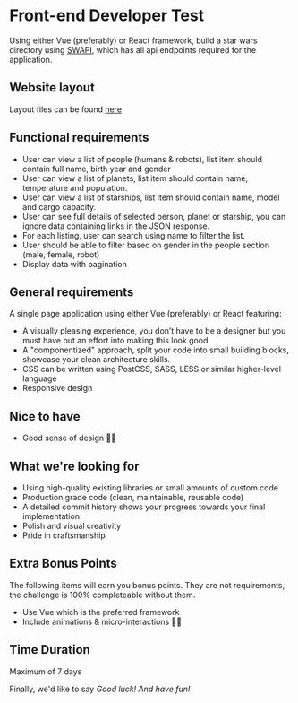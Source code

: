 # Front-end Developer Test
Using either Vue (preferably) or React framework, build a star wars directory using [SWAPI](https://swapi.co/), which has all api endpoints required for the application.

## Website layout
Layout files can be found [here](https://www.dropbox.com/sh/ndhyzrrkyzkzv5k/AACpahtQO02IZkUefUb6o6yxa?dl=0)


## Functional requirements
- User can view a list of people (humans & robots), list item should contain full name, birth year and gender
- User can view a list of planets, list item should contain name, temperature and population.
- User can view a list of starships, list item should contain name, model and cargo capacity.
- User can see full details of selected person, planet or starship, you can ignore data containing links in the JSON response.
- For each listing, user can search using name to filter the list.
- User should be able to filter based on gender in the people section (male, female, robot)
- Display data with pagination

## General requirements
A single page application using either Vue (preferably) or React featuring:
- A visually pleasing experience, you don’t have to be a designer but you must have put an effort into making this look good
- A "componentized" approach, split your code into small building blocks, showcase your clean architecture skills.
- CSS can be written using PostCSS, SASS, LESS or similar higher-level language
- Responsive design

## Nice to have
- Good sense of design 👌🏾

## What we're looking for
- Using high-quality existing libraries or small amounts of custom code
- Production grade code (clean, maintainable, reusable code)
- A detailed commit history shows your progress towards your final implementation
- Polish and visual creativity
- Pride in craftsmanship

## Extra Bonus Points
The following items will earn you bonus points. They are not requirements, the challenge is 100% completeable without them. 
- Use Vue which is the preferred framework
- Include animations & micro-interactions 👌🏾

## Time Duration
Maximum of 7 days

Finally, we'd like to say *Good luck! And have fun!*
